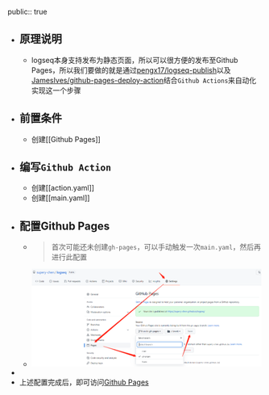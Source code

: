 public:: true

- ## 原理说明
	- logseq本身支持发布为静态页面，所以可以很方便的发布至Github Pages，所以我们要做的就是通过[pengx17/logseq-publish](https://github.com/pengx17/logseq-publish)以及[JamesIves/github-pages-deploy-action](https://github.com/JamesIves/github-pages-deploy-action)结合`Github Actions`来自动化实现这一个步骤
- ## 前置条件
	- 创建[[Github Pages]]
- ## 编写`Github Action`
	- 创建[[action.yaml]]
	- 创建[[main.yaml]]
- ## 配置Github Pages
	- > 首次可能还未创建`gh-pages`，可以手动触发一次`main.yaml`，然后再进行此配置
	- ![Replaced by Image Uploder](../assets/image_1645499594972_0.png)
-
- 上述配置完成后，即可访问[Github Pages](https://supery-chen.github.io/logseq/#/)